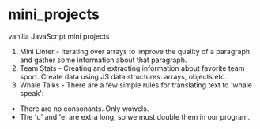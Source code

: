 # mini_projects
vanilla JavaScript mini projects

1. Mini Linter - Iterating over arrays to improve the quality of a paragraph and gather some information about that paragraph.
2. Team Stats - Creating and extracting information about favorite team sport. Create data using JS data structures: arrays, objects etc. 
3. Whale Talks - There are a few simple rules for translating text to 'whale speak': 
  - There are no consonants. Only wowels.
  - The 'u' and 'e' are extra long, so we must double them in our program.



